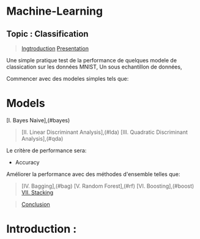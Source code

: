 # Machine-Learning
## Topic : Classification
> [Ingtroduction](#intro)
> [Presentation](#pres)

Une simple pratique test de la performance de quelques modele de classication sur les données MNIST, 
Un sous echantillon de données, 

Commencer avec des modeles simples tels que: 

# Models
[I. Bayes Naive],(#bayes)
> [II. Linear Discriminant Analysis],(#lda)
> [III. Quadratic Discriminant Analysis],(#qda)

Le critère de performance sera:
- Accuracy

Améliorer la performance avec des méthodes d'ensemble telles que:
> [IV. Bagging],(#bag)
> [V. Random Forest],(#rf)
> [VI. Boosting],(#boost)
> [VII. Stacking](#stack)

> [Conclusion](#conclu)

<a id="qs"></a>
# Introduction :
